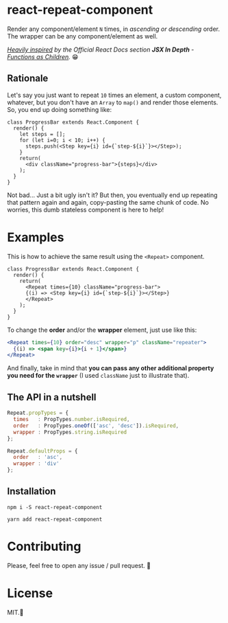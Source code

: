 # react-repeat-component

Render any component/element `N` times, in _ascending or descending_ order. The wrapper can be any component/element as well. 

_[Heavily inspired](https://giphy.com/gifs/cat-food-raccon-HUtsjiqzv1M9a/tile) by the Official React Docs section **JSX In Depth** - [Functions as Children](https://facebook.github.io/react/docs/jsx-in-depth.html#functions-as-children)._ 😁

## Rationale

Let's say you just want to repeat `10` times an element, a custom component, whatever, but you don't have an `Array` to `map()` and render those elements. So, you end up doing something like:

```
class ProgressBar extends React.Component {
  render() {
    let steps = [];
    for (let i=0; i < 10; i++) {
      steps.push(<Step key={i} id={`step-${i}`}></Step>);
    }
    return(
      <div className="progress-bar">{steps}</div>
    );
  }
}
```

Not bad... Just a bit ugly isn't it? But then, you eventually end up repeating that pattern again and again, copy-pasting the same chunk of code. No worries, this dumb stateless component is here to help!

# Examples

This is how to achieve the same result using the `<Repeat>` component.

```
class ProgressBar extends React.Component {
  render() {
    return(
      <Repeat times={10} className="progress-bar">
      {(i) => <Step key={i} id={`step-${i}`}></Step>}
      </Repeat>
    );
  }
}
```

To change the **order** and/or the **wrapper** element, just use like this:

```jsx
<Repeat times={10} order="desc" wrapper="p" className="repeater">
  {(i) => <span key={i}>{i + 1}</span>}
</Repeat>
```

And finally, take in mind that **you can pass any other additional property you need for the `wrapper`** (I used `className` just to illustrate that).


## The API in a nutshell

```js
Repeat.propTypes = {
  times   : PropTypes.number.isRequired,
  order   : PropTypes.oneOf(['asc', 'desc']).isRequired,
  wrapper : PropTypes.string.isRequired
};

Repeat.defaultProps = {
  order   : 'asc',
  wrapper : 'div'
};
```

## Installation

```
npm i -S react-repeat-component 
```

```
yarn add react-repeat-component 
```

# Contributing
Please, feel free to open any issue / pull request. 🙏

# License
MIT.🚶️
